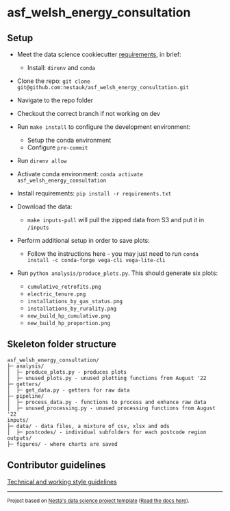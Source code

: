 # asf_welsh_energy_consultation

## Setup

- Meet the data science cookiecutter [requirements](http://nestauk.github.io/ds-cookiecutter/quickstart), in brief:
  - Install: `direnv` and `conda`
- Clone the repo: `git clone git@github.com:nestauk/asf_welsh_energy_consultation.git`
- Navigate to the repo folder
- Checkout the correct branch if not working on dev
- Run `make install` to configure the development environment:
  - Setup the conda environment
  - Configure `pre-commit`
- Run `direnv allow`
- Activate conda environment: `conda activate asf_welsh_energy_consultation`
- Install requirements: `pip install -r requirements.txt`
- Download the data:
  - `make inputs-pull` will pull the zipped data from S3 and put it in `/inputs`
- Perform additional setup in order to save plots:

  - Follow the instructions here - you may just need to run `conda install -c conda-forge vega-cli vega-lite-cli`

- Run `python analysis/produce_plots.py`. This should generate six plots:
  - `cumulative_retrofits.png`
  - `electric_tenure.png`
  - `installations_by_gas_status.png`
  - `installations_by_rurality.png`
  - `new_build_hp_cumulative.png`
  - `new_build_hp_proportion.png`

## Skeleton folder structure

```
asf_welsh_energy_consultation/
├─ analysis/
│  ├─ produce_plots.py - produces plots
│  ├─ unused_plots.py - unused plotting functions from August '22
├─ getters/
│  ├─ get_data.py - getters for raw data
├─ pipeline/
│  ├─ process_data.py - functions to process and enhance raw data
│  ├─ unused_processing.py - unused processing functions from August '22
inputs/
├─ data/ - data files, a mixture of csv, xlsx and ods
│  ├─ postcodes/ - individual subfolders for each postcode region
outputs/
├─ figures/ - where charts are saved
```

## Contributor guidelines

[Technical and working style guidelines](https://github.com/nestauk/ds-cookiecutter/blob/master/GUIDELINES.md)

---

<small><p>Project based on <a target="_blank" href="https://github.com/nestauk/ds-cookiecutter">Nesta's data science project template</a>
(<a href="http://nestauk.github.io/ds-cookiecutter">Read the docs here</a>).
</small>
